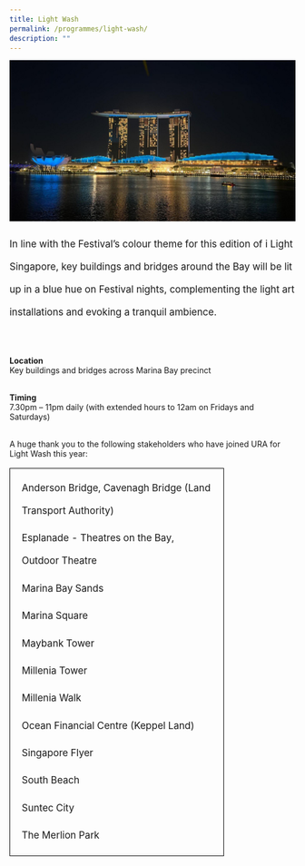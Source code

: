 ```yaml
---
title: Light Wash
permalink: /programmes/light-wash/
description: ""
---
```

<img src="/images/Programmes/lightwash.JPG">
<p style="font-size:17px; line-height:40px">
In line with the Festival’s colour theme for this edition of i Light Singapore, key buildings and bridges around the Bay will be lit up in a blue hue on Festival nights, complementing the light art installations and evoking a tranquil ambience.<br><br>
	
<b>Location</b><br>
Key buildings and bridges across Marina Bay precinct<br><br>

<b>Timing</b><br>
7.30pm – 11pm daily (with extended hours to 12am on Fridays and Saturdays)<br><br>
	
A huge thank you to the following stakeholders who have joined URA for Light Wash this year:
<table style="width:75%; font-size:17px;line-height:40px;border:1px solid black; border-collapse:separate; padding:10px">
	<tbody>
		<tr><td>Anderson Bridge, Cavenagh Bridge (Land Transport Authority)</td></tr>
		<tr><td>Esplanade - Theatres on the Bay, Outdoor Theatre</td></tr>
		<tr><td>Marina Bay Sands</td></tr>
		<tr><td>Marina Square</td></tr>
		<tr><td>Maybank Tower</td></tr>
		<tr><td>Millenia Tower</td></tr>
		<tr><td>Millenia Walk</td></tr>
		<tr><td>Ocean Financial Centre (Keppel Land)</td></tr>
		<tr><td>Singapore Flyer</td></tr>
		<tr><td>South Beach</td></tr>
		<tr><td>Suntec City</td></tr>
		<tr><td>The Merlion Park</td></tr>
		</tbody></table></p>